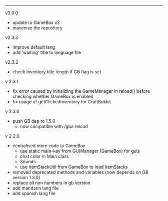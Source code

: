 


-----------------------------------------------------------------------------
v3.0.0
- update to GameBox v2
- mavenize the repository


v2.3.3
- improve default lang
- add 'waiting' title to language file


v2.3.2
- check inventory title length if GB flag is set


v 2.3.1
- fix error caused by initializing the GameManager in reload() before checking whether GameBox is enabled
- fix usage of getClickedInventory for CraftBukkit


v 2.3.0
- push GB dep to 1.5.0
  - now compatible with /gba reload


v 2.2.0
- centralised more code to GameBox
  - use static main-key from GUIManager (GameBox) for guis
  - chat color in Main class
  - Sounds
  - use ItemStackUtil from GameBox to load ItemStacks
- removed deprecated methods and variables (now depends on GB version 1.3.0)
- replace all non numbers in gb version
- add mandarin lang file
- add spanish lang file
